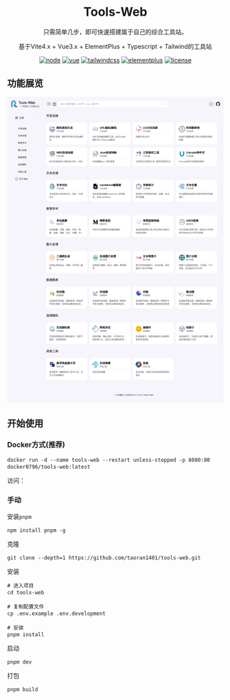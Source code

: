 <div align="center">
  <h1 align="center">Tools-Web</h1>
  <p> 只需简单几步，即可快速搭建属于自己的综合工具站。</p> 

<p>基于Vite4.x + Vue3.x + ElementPlus + Typescript + Tailwind的工具站</p>


[![node](https://img.shields.io/badge/any_text-18.14.2-red?label=node)](node)
[![vue](https://img.shields.io/badge/any_text-3.3.10-origin?label=vue)](vue)
[![tailwindcss](https://img.shields.io/badge/any_text-3.3.5-yellow?label=tailwindcss)](tailwindcss)
[![elementplus](https://img.shields.io/badge/any_text-2.7-blue?label=element-plus)](elementplus)
[![license](https://img.shields.io/github/license/taoran1401/tools-web)](LICENSE)

</div>

## 功能展览

![](/public/index.png)

## 开始使用

### Docker方式(推荐)

```
docker run -d --name tools-web --restart unless-stopped -p 8080:80 docker0796/tools-web:latest
```

访问：

### 手动

安装`pnpm`
```
npm install pnpm -g
```

克隆
```
git clone --depth=1 https://github.com/taoran1401/tools-web.git
```

安装
```
# 进入项目
cd tools-web

# 复制配置文件
cp .env.example .env.development

# 安装
pnpm install
```

启动
```
pnpm dev
```

打包
```
pnpm build
```